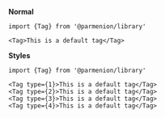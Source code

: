 **Normal**

    import {Tag} from '@parmenion/library'

    <Tag>This is a default tag</Tag>

**Styles**

    import {Tag} from '@parmenion/library'

    <Tag type={1}>This is a default tag</Tag>
    <Tag type={2}>This is a default tag</Tag>
    <Tag type={3}>This is a default tag</Tag>
    <Tag type={4}>This is a default tag</Tag>
